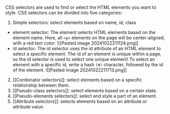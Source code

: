 CSS selectors are used to find or select the HTML elements you want to style. CSS selectors can be divided into five categories:
1. Simple selectors: select elements based on name, id, class
- element selector: The element selects HTML elements based on the element name. Here, all `<p>` elements on the page will be center-aligned, with a red text color:
![[Pasted image 20241022211124.png]]
- id selector: The id selector uses the id attribute of an HTML element to select a specific element. The id of an element is unique within a page, so the id selector is used to select one unique element! To select an element with a specific id, write a hash `(#)` character, followed by the id of the element.
![[Pasted image 20241022211713.png]]
2. [[Combinator selectors]]: select elements based on a specific relationship between them.
3. [[Pseudo-class selectors]]: select elements based on a certain state.
4. [[Pseudo-elements selectors]]: select and style a part of an element.
5. [[Attribute selectors]]: selects elements based on an attribute or attribute value.